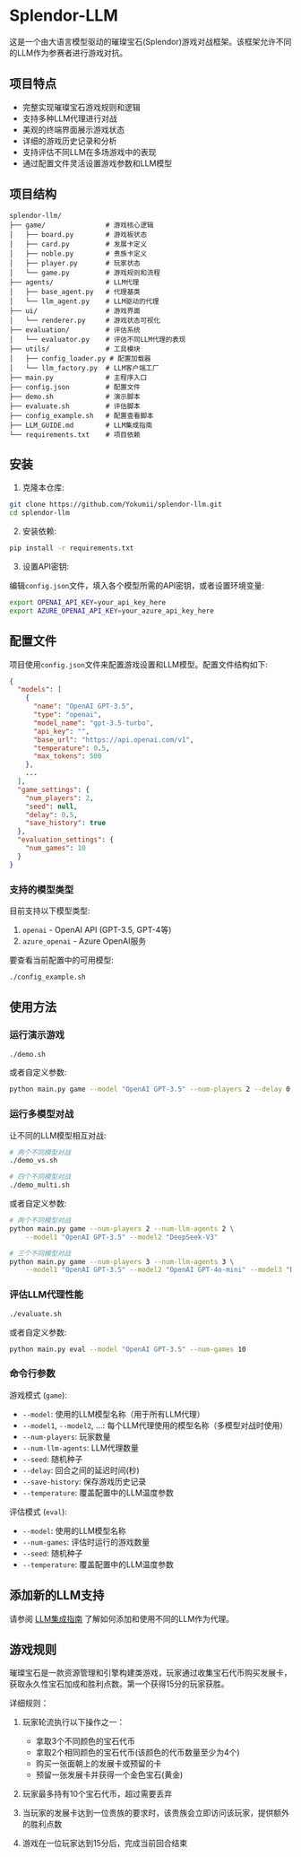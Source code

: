 # Splendor-LLM

这是一个由大语言模型驱动的璀璨宝石(Splendor)游戏对战框架。该框架允许不同的LLM作为参赛者进行游戏对抗。

## 项目特点

- 完整实现璀璨宝石游戏规则和逻辑
- 支持多种LLM代理进行对战
- 美观的终端界面展示游戏状态
- 详细的游戏历史记录和分析
- 支持评估不同LLM在多场游戏中的表现
- 通过配置文件灵活设置游戏参数和LLM模型

## 项目结构

```
splendor-llm/
├── game/               # 游戏核心逻辑
│   ├── board.py        # 游戏板状态
│   ├── card.py         # 发展卡定义
│   ├── noble.py        # 贵族卡定义
│   ├── player.py       # 玩家状态
│   └── game.py         # 游戏规则和流程
├── agents/             # LLM代理
│   ├── base_agent.py   # 代理基类
│   └── llm_agent.py    # LLM驱动的代理
├── ui/                 # 游戏界面
│   └── renderer.py     # 游戏状态可视化
├── evaluation/         # 评估系统
│   └── evaluator.py    # 评估不同LLM代理的表现
├── utils/              # 工具模块
│   ├── config_loader.py # 配置加载器
│   └── llm_factory.py  # LLM客户端工厂
├── main.py             # 主程序入口
├── config.json         # 配置文件
├── demo.sh             # 演示脚本
├── evaluate.sh         # 评估脚本
├── config_example.sh   # 配置查看脚本
├── LLM_GUIDE.md        # LLM集成指南
└── requirements.txt    # 项目依赖
```

## 安装

1. 克隆本仓库:
```bash
git clone https://github.com/Yokumii/splendor-llm.git
cd splendor-llm
```

2. 安装依赖:
```bash
pip install -r requirements.txt
```

3. 设置API密钥:

编辑`config.json`文件，填入各个模型所需的API密钥，或者设置环境变量:
```bash
export OPENAI_API_KEY=your_api_key_here
export AZURE_OPENAI_API_KEY=your_azure_api_key_here
```

## 配置文件

项目使用`config.json`文件来配置游戏设置和LLM模型。配置文件结构如下:

```json
{
  "models": [
    {
      "name": "OpenAI GPT-3.5",
      "type": "openai",
      "model_name": "gpt-3.5-turbo",
      "api_key": "",
      "base_url": "https://api.openai.com/v1",
      "temperature": 0.5,
      "max_tokens": 500
    },
    ...
  ],
  "game_settings": {
    "num_players": 2,
    "seed": null,
    "delay": 0.5,
    "save_history": true
  },
  "evaluation_settings": {
    "num_games": 10
  }
}
```

### 支持的模型类型

目前支持以下模型类型:

1. `openai` - OpenAI API (GPT-3.5, GPT-4等)
2. `azure_openai` - Azure OpenAI服务

要查看当前配置中的可用模型:
```bash
./config_example.sh
```

## 使用方法

### 运行演示游戏

```bash
./demo.sh
```

或者自定义参数:

```bash
python main.py game --model "OpenAI GPT-3.5" --num-players 2 --delay 0.5
```

### 运行多模型对战

让不同的LLM模型相互对战:

```bash
# 两个不同模型对战
./demo_vs.sh

# 四个不同模型对战
./demo_multi.sh
```

或者自定义参数:

```bash
# 两个不同模型对战
python main.py game --num-players 2 --num-llm-agents 2 \
    --model1 "OpenAI GPT-3.5" --model2 "DeepSeek-V3"

# 三个不同模型对战
python main.py game --num-players 3 --num-llm-agents 3 \
    --model1 "OpenAI GPT-3.5" --model2 "OpenAI GPT-4o-mini" --model3 "DeepSeek-V3"
```

### 评估LLM代理性能

```bash
./evaluate.sh
```

或者自定义参数:

```bash
python main.py eval --model "OpenAI GPT-3.5" --num-games 10
```

### 命令行参数

游戏模式 (`game`):
- `--model`: 使用的LLM模型名称（用于所有LLM代理）
- `--model1`, `--model2`, ...: 每个LLM代理使用的模型名称（多模型对战时使用）
- `--num-players`: 玩家数量
- `--num-llm-agents`: LLM代理数量
- `--seed`: 随机种子
- `--delay`: 回合之间的延迟时间(秒)
- `--save-history`: 保存游戏历史记录
- `--temperature`: 覆盖配置中的LLM温度参数

评估模式 (`eval`):
- `--model`: 使用的LLM模型名称
- `--num-games`: 评估时运行的游戏数量
- `--seed`: 随机种子
- `--temperature`: 覆盖配置中的LLM温度参数

## 添加新的LLM支持

请参阅 [LLM集成指南](LLM_GUIDE.md) 了解如何添加和使用不同的LLM作为代理。

## 游戏规则

璀璨宝石是一款资源管理和引擎构建类游戏，玩家通过收集宝石代币购买发展卡，获取永久性宝石加成和胜利点数。第一个获得15分的玩家获胜。

详细规则：
1. 玩家轮流执行以下操作之一：
   - 拿取3个不同颜色的宝石代币
   - 拿取2个相同颜色的宝石代币(该颜色的代币数量至少为4个)
   - 购买一张面朝上的发展卡或预留的卡
   - 预留一张发展卡并获得一个金色宝石(黄金)

2. 玩家最多持有10个宝石代币，超过需要丢弃

3. 当玩家的发展卡达到一位贵族的要求时，该贵族会立即访问该玩家，提供额外的胜利点数

4. 游戏在一位玩家达到15分后，完成当前回合结束 